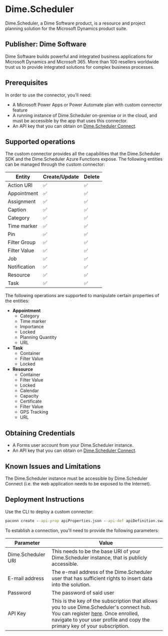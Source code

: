 # Dime.Scheduler

Dime.Scheduler, a Dime Software product, is a resource and project planning solution for the Microsoft Dynamics product suite.

## Publisher: Dime Software

Dime Software builds powerful and integrated business applications for Microsoft Dynamics and Microsoft 365. More than 100 resellers worldwide trust us to provide integrated solutions for complex business processes.

## Prerequisites

In order to use the connector, you'll need:

- A Microsoft Power Apps or Power Automate plan with custom connector feature
- A running instance of Dime.Scheduler on-premise or in the cloud, and must be accessible by the app that uses this connector.
- An API key that you can obtain on [Dime.Scheduler Connect](https://connect.dimescheduler.com).

## Supported operations

The custom connector provides all the capabilities that the Dime.Scheduler SDK and the Dime.Scheduler Azure Functions expose.
The following entities can be managed through the custom connector:

| Entity       | Create/Update | Delete |
| ------------ | ------------- | ------ |
| Action URI   | ✅            | ✅     |
| Appointment  | ✅            | ✅     |
| Assignment   | ✅            | ✅     |
| Caption      | ✅            | ✅     |
| Category     | ✅            | ✅     |
| Time marker  | ✅            | ✅     |
| Pin          | ✅            | ✅     |
| Filter Group | ✅            | ✅     |
| Filter Value | ✅            | ✅     |
| Job          | ✅            | ✅     |
| Notification | ✅            | ✅     |
| Resource     | ✅            | ✅     |
| Task         | ✅            | ✅     |

The following operations are supported to manipulate certain properties of the entities:

- **Appointment**
  - Category
  - Time marker
  - Importance
  - Locked
  - Planning Quantity
  - URL
- **Task**
  - Container
  - Filter Value
  - Locked
- **Resource**
  - Container
  - Filter Value
  - Locked
  - Calendar
  - Capacity
  - Certificate
  - Filter Value
  - GPS Tracking
  - URL

## Obtaining Credentials

- A Forms user account from your Dime.Scheduler instance.
- An API key that you can obtain on [Dime.Scheduler Connect](https://connect.dimescheduler.com).

## Known Issues and Limitations

The Dime.Scheduler instance must be accessible by Dime.Scheduler Connect (i.e. the web application needs to be exposed to the Internet).

## Deployment Instructions

Use the CLI to deploy a custom connector:

```cmd
paconn create --api-prop apiProperties.json --api-def apiDefinition.swagger.json --icon icon.png
```

To establish a connection, you'll need to provide the following parameters:

| Parameter          | Value                                                                                                                                                                                                                                            |
| ------------------ | ------------------------------------------------------------------------------------------------------------------------------------------------------------------------------------------------------------------------------------------------ |
| Dime.Scheduler URI | This needs to be the base URI of your Dime.Scheduler instance, that is publicly accessible.                                                                                                                                                      |
| E-mail address     | The e-mail address of the Dime.Scheduler user that has sufficient rights to insert data into the solution.                                                                                                                                       |
| Password           | The password of said user                                                                                                                                                                                                                        |
| API Key            | This is the key of the subscription that allows you to use Dime.Scheduler's connect hub. You can register [here](https://connect.dimescheduler.com). Once enrolled, navigate to your user profile and copy the primary key of your subscription. |
